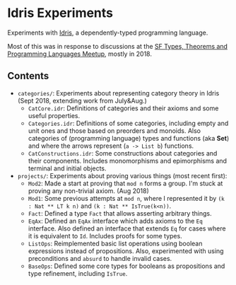 # Idris Experiments
Experiments with [Idris](http://idris-lang.org/), a dependently-typed programming language.

Most of this was in response to discussions at the [SF Types, Theorems and Programming
Languages Meetup](https://www.meetup.com/SF-Types-Theorems-and-Programming-Languages/),
mostly in 2018.

## Contents
* `categories/`: Experiments about representing category theory in
  Idris (Sept 2018, extending work from July&Aug.)
    * `CatCore.idr`: Definitions of categories and their axioms and
    some useful properties.
	* `Categories.idr`: Definitions of some categories, including empty
    and unit ones and those based on preorders and monoids.
	Also categories of (programming language) types and functions (aka **Set**)
	and where the arrows represent  (`a -> List b`) functions.
	* `CatConstructions.idr`: Some constructions about categories and
      their components.  Includes monomorphisms and epimorphisms and terminal and
      initial objects.
* `projects/`: Experiments about proving various things (most recent first):
    * `Mod2`: Made a start at proving that `mod n` forms a group.
	I'm stuck at proving any non-trivial axiom.  (Aug 2018)
    * `Mod1`:  Some previous attempts at `mod n`, where I represented it by `(k : Nat ** LT k n)`
	and `(k : Nat ** IsTrue(k<n))`.
    * `Fact`: Defined a type `Fact` that allows asserting arbitrary things.
    * `EqAx`: Defined an `EqAx` interface which adds axioms to the `Eq` interface.
    	 Also defined an interface that extends `Eq` for cases where it is equivalent to `Id`.
    	 Includes proofs for  some types.
    * `ListOps`: Reimplemented basic list operations using
      boolean expressions instead of propositions.
	  Also, experimented with using preconditions and `absurd` to handle invalid cases.
    * `BaseOps`: Defined some core types for booleans as propositions and
       type refinement, including `IsTrue`.


